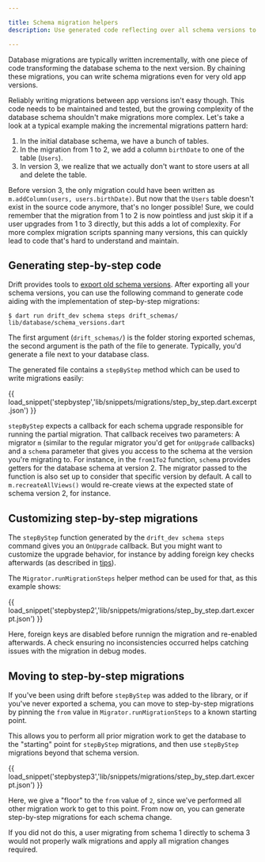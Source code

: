 ```yaml
---

title: Schema migration helpers
description: Use generated code reflecting over all schema versions to write migrations step-by-step.

---
```




Database migrations are typically written incrementally, with one piece of code transforming
the database schema to the next version. By chaining these migrations, you can write
schema migrations even for very old app versions.

Reliably writing migrations between app versions isn't easy though. This code needs to be
maintained and tested, but the growing complexity of the database schema shouldn't make
migrations more complex.
Let's take a look at a typical example making the incremental migrations pattern hard:

1. In the initial database schema, we have a bunch of tables.
2. In the migration from 1 to 2, we add a column `birthDate` to one of the table (`Users`).
3. In version 3, we realize that we actually don't want to store users at all and delete
   the table.

Before version 3, the only migration could have been written as `m.addColumn(users, users.birthDate)`.
But now that the `Users` table doesn't exist in the source code anymore, that's no longer possible!
Sure, we could remember that the migration from 1 to 2 is now pointless and just skip it if a user
upgrades from 1 to 3 directly, but this adds a lot of complexity. For more complex migration scripts
spanning many versions, this can quickly lead to code that's hard to understand and maintain.

## Generating step-by-step code

Drift provides tools to [export old schema versions](exports.md). After exporting all
your schema versions, you can use the following command to generate code aiding with the implementation
of step-by-step migrations:

```
$ dart run drift_dev schema steps drift_schemas/ lib/database/schema_versions.dart
```

The first argument (`drift_schemas/`) is the folder storing exported schemas, the second argument is
the path of the file to generate. Typically, you'd generate a file next to your database class.

The generated file contains a `stepByStep` method which can be used to write migrations easily:

{{ load_snippet('stepbystep','lib/snippets/migrations/step_by_step.dart.excerpt.json') }}

`stepByStep` expects a callback for each schema upgrade responsible for running the partial migration.
That callback receives two parameters: A migrator `m` (similar to the regular migrator you'd get for
`onUpgrade` callbacks) and a `schema` parameter that gives you access to the schema at the version you're
migrating to.
For instance, in the `from1To2` function, `schema` provides getters for the database schema at version 2.
The migrator passed to the function is also set up to consider that specific version by default.
A call to `m.recreateAllViews()` would re-create views at the expected state of schema version 2, for instance.

## Customizing step-by-step migrations

The `stepByStep` function generated by the `drift_dev schema steps` command gives you an
`OnUpgrade` callback.
But you might want to customize the upgrade behavior, for instance by adding foreign key
checks afterwards (as described in [tips](index.md#general-tips)).

The `Migrator.runMigrationSteps` helper method can be used for that, as this example
shows:

{{ load_snippet('stepbystep2','lib/snippets/migrations/step_by_step.dart.excerpt.json') }}

Here, foreign keys are disabled before runnign the migration and re-enabled afterwards.
A check ensuring no inconsistencies occurred helps catching issues with the migration
in debug modes.

## Moving to step-by-step migrations

If you've been using drift before `stepByStep` was added to the library, or if you've never exported a schema,
you can move to step-by-step migrations by pinning the `from` value in `Migrator.runMigrationSteps` to a known
starting point.

This allows you to perform all prior migration work to get the database to the "starting" point for
`stepByStep` migrations, and then use `stepByStep` migrations beyond that schema version.

{{ load_snippet('stepbystep3','lib/snippets/migrations/step_by_step.dart.excerpt.json') }}

Here, we give a "floor" to the `from` value of `2`, since we've performed all other migration work to get to
this point. From now on, you can generate step-by-step migrations for each schema change.

If you did not do this, a user migrating from schema 1 directly to schema 3 would not properly walk migrations
and apply all migration changes required.
